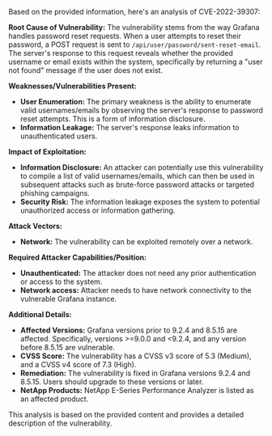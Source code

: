 Based on the provided information, here's an analysis of CVE-2022-39307:

**Root Cause of Vulnerability:**
The vulnerability stems from the way Grafana handles password reset requests. When a user attempts to reset their password, a POST request is sent to `/api/user/password/sent-reset-email`. The server's response to this request reveals whether the provided username or email exists within the system, specifically by returning a "user not found" message if the user does not exist.

**Weaknesses/Vulnerabilities Present:**
- **User Enumeration:** The primary weakness is the ability to enumerate valid usernames/emails by observing the server's response to password reset attempts. This is a form of information disclosure.
- **Information Leakage:** The server's response leaks information to unauthenticated users.

**Impact of Exploitation:**
- **Information Disclosure:** An attacker can potentially use this vulnerability to compile a list of valid usernames/emails, which can then be used in subsequent attacks such as brute-force password attacks or targeted phishing campaigns.
- **Security Risk:** The information leakage exposes the system to potential unauthorized access or information gathering.

**Attack Vectors:**
- **Network:** The vulnerability can be exploited remotely over a network.

**Required Attacker Capabilities/Position:**
- **Unauthenticated:** The attacker does not need any prior authentication or access to the system.
- **Network access:** Attacker needs to have network connectivity to the vulnerable Grafana instance.

**Additional Details:**
- **Affected Versions:** Grafana versions prior to 9.2.4 and 8.5.15 are affected. Specifically, versions >=9.0.0 and <9.2.4, and any version before 8.5.15 are vulnerable.
- **CVSS Score:** The vulnerability has a CVSS v3 score of 5.3 (Medium), and a CVSS v4 score of 7.3 (High).
- **Remediation:** The vulnerability is fixed in Grafana versions 9.2.4 and 8.5.15. Users should upgrade to these versions or later.
- **NetApp Products:** NetApp E-Series Performance Analyzer is listed as an affected product.

This analysis is based on the provided content and provides a detailed description of the vulnerability.